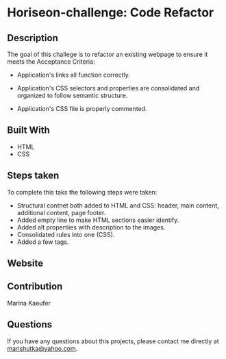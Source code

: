 # Horiseon-challenge: Code Refactor

## Description
The goal of this challege is to refactor an existing webpage to ensure it meets the Acceptance Criteria:

- Application's links all function correctly.

- Application's CSS selectors and properties are consolidated and organized to follow semantic structure.

- Application's CSS file is properly commented.

## Built With
- HTML
- CSS

## Steps taken
To complete this taks the following steps were taken: 
- Structural contnet both added to HTML and CSS: header, main content, additional content, page footer.
- Added empty line to make HTML sections easier identify.
- Added alt propertiies with description to the images.
- Consolidated rules into one (CSS).
- Added a few tags.

## Website


## Contribution 
Marina Kaeufer

## Questions
If you have any questions about this projects, please contact me directly at marishutka@yahoo.com. 
